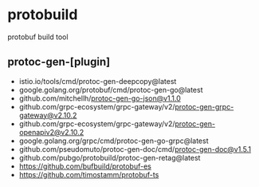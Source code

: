 # protobuild
protobuf build tool

## protoc-gen-[plugin]

- istio.io/tools/cmd/protoc-gen-deepcopy@latest
- google.golang.org/protobuf/cmd/protoc-gen-go@latest
- github.com/mitchellh/protoc-gen-go-json@v1.1.0
- github.com/grpc-ecosystem/grpc-gateway/v2/protoc-gen-grpc-gateway@v2.10.2
- github.com/grpc-ecosystem/grpc-gateway/v2/protoc-gen-openapiv2@v2.10.2
- google.golang.org/grpc/cmd/protoc-gen-go-grpc@latest
- github.com/pseudomuto/protoc-gen-doc/cmd/protoc-gen-doc@v1.5.1
- github.com/pubgo/protobuild/protoc-gen-retag@latest
- https://github.com/bufbuild/protobuf-es
- https://github.com/timostamm/protobuf-ts
